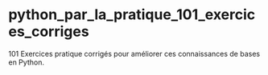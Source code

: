 # python_par_la_pratique_101_exercices_corriges
101 Exercices pratique corrigés pour améliorer ces connaissances de bases en Python.
